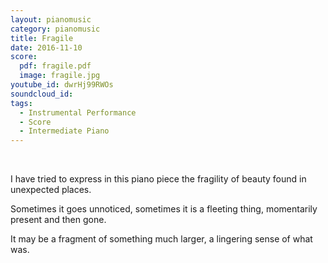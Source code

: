 ```yaml
---
layout: pianomusic
category: pianomusic
title: Fragile
date: 2016-11-10
score:
  pdf: fragile.pdf
  image: fragile.jpg
youtube_id: dwrHj99RWOs
soundcloud_id:
tags:
  - Instrumental Performance
  - Score
  - Intermediate Piano
---
```


&nbsp;

I have tried to express in this piano piece the fragility of beauty found in unexpected places.

Sometimes it goes unnoticed, sometimes it is a fleeting thing, momentarily present and then gone.

It may be a fragment of something much larger, a lingering sense of what was.


